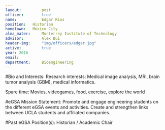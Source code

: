 ```yaml
---
layout:     	post
officer:        true
name:    	 	Edgar Rios
position: 	Historian
hometown: 	Mexico City	
alma_mater: 	Monterrey Institute of Technology
advisor: 		Alex Bui
header-img: 	"img/officers/edgar.jpg"
active: 		true
year: 2016
email: 			
department: 	Bioengineering
---
```


#Bio and Interests:
Research interests: Medical image analysis, MRI, brain tumor analysis (GBM), medical informatics.

Spare time: Movies, videogames, food, exercise, explore the world

#eGSA Mission Statement:
Promote and engage engineering students on the different eGSA events and activities.
Create and strengthen links between UCLA students and affiliated companies.

#Past eGSA Position(s):
Historian / Academic Chair
